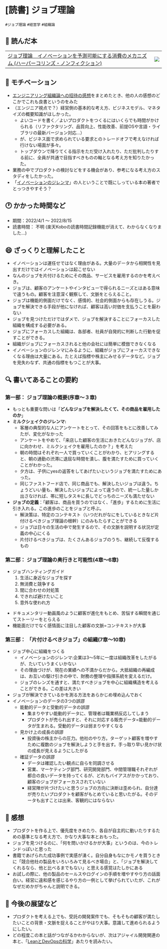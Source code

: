 # [読書] ジョブ理論
`#ジョブ理論` `#経営学` `#組織論`

## :closed_book: 読んだ本
|||
|:--|:-:|
|[ジョブ理論　イノベーションを予測可能にする消費のメカニズム (ハーパーコリンズ・ノンフィクション)](https://www.amazon.co.jp/dp/B0746JCN8B/ref=dp-kindle-redirect?_encoding=UTF8&btkr=1)| ![](https://m.media-amazon.com/images/I/51gxV-GXv2L.jpg)|

## :muscle: モチベーション
- [エンジニアリング組織論への招待の感想](../../2021/invitation-to-engineering-organization-theory/index.html)をまとめたとき、他の人の感想のどこかでこれも良書というのをみた
- （エンジニア視点で？）経営側の基本的な考え方、ビジネスモデル、マネタイズの概要知識がほしかった。
  - よいコードを書く／よいプロダクトをつくるにはいくらでも時間がかけられる（リファクタリング、品質向上、性能改善、前提OSや言語・ライブラリの最新バージョン対応...）
  - が、ビジネス面で求められている要求とのトレードオフで考えなければ行けない場面が多々。
  - トップダウンで降りてくる指示をただ受け入れたり、ただ批判したりする前に、全員が共通で目指すべきものの軸となる考え方を知りたかった。
- 業務の中でプロダクトの検討などをする機会があり、参考になる考え方のスタディをしたかった。
- 「[イノベーションのジレンマ](https://www.amazon.co.jp/%E3%82%A4%E3%83%8E%E3%83%99%E3%83%BC%E3%82%B7%E3%83%A7%E3%83%B3%E3%81%AE%E3%82%B8%E3%83%AC%E3%83%B3%E3%83%9E-%E2%80%95%E6%8A%80%E8%A1%93%E9%9D%A9%E6%96%B0%E3%81%8C%E5%B7%A8%E5%A4%A7%E4%BC%81%E6%A5%AD%E3%82%92%E6%BB%85%E3%81%BC%E3%81%99%E3%81%A8%E3%81%8D-Harvard-business-school/dp/4798100234)」の人ということで既にしっている本の著者でとっつきやすそう？

## :clock1: かかった時間など
* 期間：2022/4/1 〜 2022/8/15
* 読書時間： 不明 (楽天Koboの読書時間記録機能が消えて、わからなくなりました...)

##  :smile: ざっくりと理解したこと
- イノベーションは運任せではなく理由がある。大量のデータから相関性を見出すだけではイノベーションは起こせない
- なんのジョブを片付けるためにその商品、サービスを雇用するのかを考えべき。
- ジョブは、顧客のアンケートやインタビューで得られるニーズとはある意味で違うもの。顧客を注意深く観察して、文脈をとらえること。
- ジョブは機能的側面だけでなく、感情的、社会的側面からも存在しうる。ジョブを解決できる手段が他になければ、顧客は高い対価を支払うことを厭わない
- ジョブを見つけただけではダメで、ジョブを解決することにフォーカスした組織を構成する必要がある。
- ジョブにフォーカスした組織は、各部者、社員が自発的に判断した行動を促すことができる。
- 組織がジョブにフォーカスされると他の会社には簡単に模倣できなくなる
- イノベーションのジレンマにみるように、組織がジョブにフォーカスできなくなる理由は大量にある。たとえば指標や株主にみせるデータなど。ジョブを見失わなず、共通の指標をもつことが大事。

## :mag: 書いてあることの要約
### 第一部： ジョブ理論の概要(序章〜３章)
* もっとも重要な問いは「**どんなジョブを解決したくて、その商品を雇用したのか**」
* **ミルクシェイクのジレンマ:**
  * 客層の典型的な人にアンケートをとって、その回答をもとに改善してみたが、変化がなかった
  * アンケートをやめて、「来店した顧客の生活におきたどんなジョブが、店に向かわせ、ミルクシェイクを雇用したのか？」を考えた
  * 朝の時間はそれぞれ一人で買っていくことがわかり、ヒアリングすると、朝の通勤の渋滞に退屈な時間を潰し、腹を満たすために買っていくことがわかった。
  * 夕方は、子供にyesの返答をしてあげたいというジョブを満たすためにあった。
  * 同じファストフード店で、同じ商品でも、解決したいジョブは違う。ちょうどいい量も、解決したいジョブによって違うので、統一した量しか出さなければ、帯に短しタスキに長しでどっちのニーズも満たせない
* **ジョブの定義**：「顧客は、商品を買うのではなく、「進歩」するために生活に引き入れる。この進歩のことをジョブと呼ぶ。
  * 解決策は、特定のコンテキスト（いつだれがなにをしているときなど片付けるべきジョブ理論の根幹）にのみもたらすことができる
  * ジョブは日々の生活の中で発生するので、その文脈を説明する状況が定義の中心にくる
  * 片付けるべきジョブは、たくさんあるジョブのうち、継続して反復するもの
### 第二部： ジョブ理論の奥行きと可能性(4章〜6章)
* ジョブハンティングガイド
  1. 生活に身近なジョブを探す
  2. 無消費と競争する
  3. 間に合わせの対処策
  4. できれば避けたいこと
  5. 意外な使われ方
- ドキュメンタリー動画風のように顧客が進化をもとめ、苦悩する瞬間を通じてストーリーをとらえる
- 機能面だけでなく感情面に注目した顧客の文脈=コンテキストが大事

### 第三部： 「片付けるべきジョブ」の組織(7章〜10章)
* ジョブ中心に組織をつくる
  - イノベーションのジレンマ:企業は3〜5年に一度は組織改革をしたがるが、たいていうまくいかない
  - その理由づけが、現在の業績への不満からだから。大抵組織の再編成は、お互いの駆け引きの中で、財務の整理や指揮系統を変えるだけ。
  - ジョブのレンズを通すと、満たすべきジョブを中心に組織構造を考えることができる。この差は大きい
* ジョブが解決できているかを測る方法をあらかじめ埋め込んでおく
* イノベーションのデータの3つの誤謬
  * 能動的データと受動的データの誤謬
    - 集まりやすい能動的データに、管理者は職業柄反応してしまう
    - プロダクトが売られ出すと、それに対応する販売データ=能動的データが生まれる。受動的データは弱まりやすくなる
  * 見かけ上の成長の誤謬
    - 投資後の株主からの圧力。他社のやり方。ターゲット顧客を増やすために複数のジョブを解決しようと手を出す。手っ取り早い見かけ状の成長が見えるようにしたがる
  * 確証データの誤謬
    - データは確認したい観点に自らを同調させる
    - 営業、マーケティング部門、研究開発部門、中間管理職それぞれが都合の良いデータを持ってくるが、どれもバイアスがかかっており、顧客のジョブがフォーカスされていない
    - 経営陣が片づけたいと思うジョブの方向に決断は歪められ、自分達が売りたいプロダクトを顧客がもとめていると思いたがる。そのデータも出すことは出来、客観的にはならない


## :tada: 感想
- プロダクトを作る上で、優先度をきめたり、各自が自主的に動いたりするための基準となる考え方で、かなり大事な本とおもった。
- ジョブを見つけるのに、「何を問いかけるかが大事」というのは、今のトレンドっぽいと思った
- 書籍であげられた成功事例で実感が湧く。自分自身もなにかモノを買うときに「競合他社の製品をいろいろみて見るべき場合」と、「ジョブを解決してくれるなら、他と比べるまでもない」と思える感覚はたしかにある
- お試しの際に、他の製品のセールスやログインの手順を増やすやり方の話面白い。経営に違和感を感じるやり方の一例として挙げられていたが、これがなぜだめかがちゃんと説明できる。

## :telescope: 今後の展望など
- プロダクトを考える上でも、受託の開発案件でも、そもそもの顧客が満たしたいことの背景・文脈を捉えることがやはり大事。意識して進められるようにしたい。
- どの程度この本と話がつながるかわからないが、次はアジャイル開発関連の本と、「[LeanとDevOpsの科学](https://www.amazon.co.jp/dp/B07L2R3LTN/ref=dp-kindle-redirect?_encoding=UTF8&btkr=1)」あたりを読みたい。

